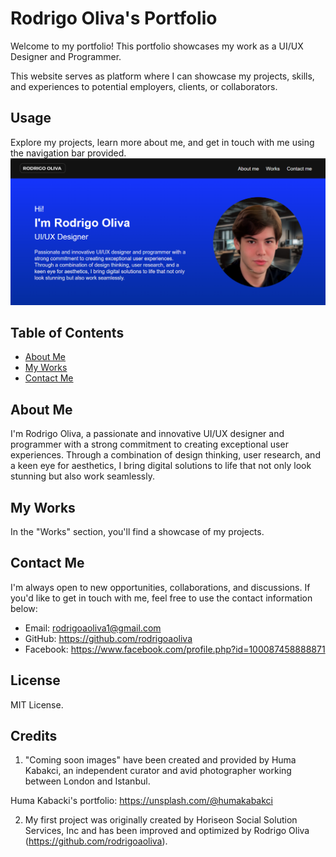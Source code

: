 # Rodrigo Oliva's Portfolio

Welcome to my portfolio! This portfolio showcases my work as a UI/UX Designer and Programmer. 

This website serves as platform where I can showcase my projects, skills, and experiences to potential employers, clients, or collaborators.

## Usage

Explore my projects, learn more about me, and get in touch with me using the navigation bar provided.
![Website navigation links and header](assets/Screenshot%202023-10-16%20163531.png)


## Table of Contents
- [About Me](#header)
- [My Works](#works)
- [Contact Me](#footer)

## About Me
I'm Rodrigo Oliva, a passionate and innovative UI/UX designer and programmer with a strong commitment to creating exceptional user experiences. Through a combination of design thinking, user research, and a keen eye for aesthetics, I bring digital solutions to life that not only look stunning but also work seamlessly.

## My Works
In the "Works" section, you'll find a showcase of my projects.

## Contact Me
I'm always open to new opportunities, collaborations, and discussions. If you'd like to get in touch with me, feel free to use the contact information below:

- Email: rodrigoaoliva1@gmail.com
- GitHub: https://github.com/rodrigoaoliva
- Facebook: https://www.facebook.com/profile.php?id=100087458888871

## License

MIT License.

## Credits

1. "Coming soon images" have been created and provided by Huma Kabakci, an independent curator and avid photographer working between London and Istanbul.

Huma Kabacki's portfolio: https://unsplash.com/@humakabakci

2. My first project was originally created by Horiseon Social Solution Services, Inc and has been improved and optimized by Rodrigo Oliva (https://github.com/rodrigoaoliva).




